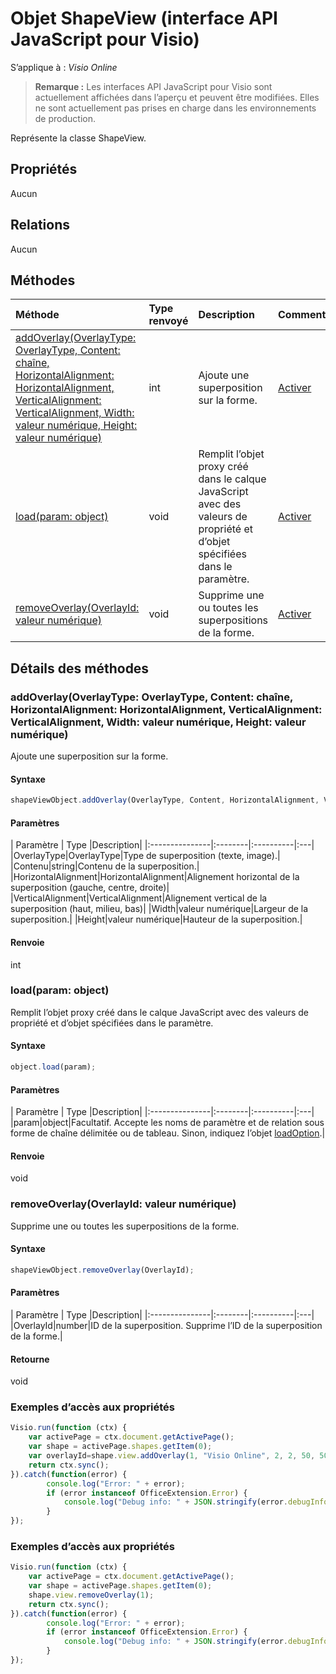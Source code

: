 # <a name="shapeview-object-javascript-api-for-visio"></a>Objet ShapeView (interface API JavaScript pour Visio)

S’applique à : _Visio Online_
>**Remarque :** Les interfaces API JavaScript pour Visio sont actuellement affichées dans l’aperçu et peuvent être modifiées. Elles ne sont actuellement pas prises en charge dans les environnements de production.

Représente la classe ShapeView.

## <a name="properties"></a>Propriétés

Aucun

## <a name="relationships"></a>Relations
Aucun

## <a name="methods"></a>Méthodes

| Méthode           | Type renvoyé    |Description| Commentaires|
|:---------------|:--------|:----------|:---|
|[addOverlay(OverlayType: OverlayType, Content: chaîne, HorizontalAlignment: HorizontalAlignment, VerticalAlignment: VerticalAlignment, Width: valeur numérique, Height: valeur numérique)](#addoverlayoverlaytype-overlaytype-content-string-horizontalalignment-horizontalalignment-verticalalignment-verticalalignment-width-number-height-number)|int|Ajoute une superposition sur la forme.|[Activer](https://github.com/OfficeDev/office-js-docs/issues/new?title=Visio-shapeView-addOverlay)|
|[load(param: object)](#loadparam-object)|void|Remplit l’objet proxy créé dans le calque JavaScript avec des valeurs de propriété et d’objet spécifiées dans le paramètre.|[Activer](https://github.com/OfficeDev/office-js-docs/issues/new?title=Visio-shapeView-load)|
|[removeOverlay(OverlayId: valeur numérique)](#removeoverlayoverlayid-number)|void|Supprime une ou toutes les superpositions de la forme.|[Activer](https://github.com/OfficeDev/office-js-docs/issues/new?title=Visio-shapeView-removeOverlay)|

## <a name="method-details"></a>Détails des méthodes


### <a name="addoverlayoverlaytype-overlaytype-content-string-horizontalalignment-horizontalalignment-verticalalignment-verticalalignment-width-number-height-number"></a>addOverlay(OverlayType: OverlayType, Content: chaîne, HorizontalAlignment: HorizontalAlignment, VerticalAlignment: VerticalAlignment, Width: valeur numérique, Height: valeur numérique)
Ajoute une superposition sur la forme.

#### <a name="syntax"></a>Syntaxe
```js
shapeViewObject.addOverlay(OverlayType, Content, HorizontalAlignment, VerticalAlignment, Width, Height);
```

#### <a name="parameters"></a>Paramètres
| Paramètre       | Type    |Description|
|:---------------|:--------|:----------|:---|
|OverlayType|OverlayType|Type de superposition (texte, image).|
|Contenu|string|Contenu de la superposition.|
|HorizontalAlignment|HorizontalAlignment|Alignement horizontal de la superposition (gauche, centre, droite)|
|VerticalAlignment|VerticalAlignment|Alignement vertical de la superposition (haut, milieu, bas)|
|Width|valeur numérique|Largeur de la superposition.|
|Height|valeur numérique|Hauteur de la superposition.|

#### <a name="returns"></a>Renvoie
int

### <a name="loadparam-object"></a>load(param: object)
Remplit l’objet proxy créé dans le calque JavaScript avec des valeurs de propriété et d’objet spécifiées dans le paramètre.

#### <a name="syntax"></a>Syntaxe
```js
object.load(param);
```

#### <a name="parameters"></a>Paramètres
| Paramètre       | Type    |Description|
|:---------------|:--------|:----------|:---|
|param|object|Facultatif. Accepte les noms de paramètre et de relation sous forme de chaîne délimitée ou de tableau. Sinon, indiquez l’objet [loadOption](loadoption.md).|

#### <a name="returns"></a>Renvoie
void

### <a name="removeoverlayoverlayid-number"></a>removeOverlay(OverlayId: valeur numérique)
Supprime une ou toutes les superpositions de la forme.

#### <a name="syntax"></a>Syntaxe
```js
shapeViewObject.removeOverlay(OverlayId);
```

#### <a name="parameters"></a>Paramètres
| Paramètre       | Type    |Description|
|:---------------|:--------|:----------|:---|
|OverlayId|number|ID de la superposition. Supprime l’ID de la superposition de la forme.|

#### <a name="returns"></a>Retourne
void

### <a name="property-access-examples"></a>Exemples d’accès aux propriétés
```js
Visio.run(function (ctx) { 
    var activePage = ctx.document.getActivePage();
    var shape = activePage.shapes.getItem(0);
    var overlayId=shape.view.addOverlay(1, "Visio Online", 2, 2, 50, 50);
    return ctx.sync();
}).catch(function(error) {
        console.log("Error: " + error);
        if (error instanceof OfficeExtension.Error) {
            console.log("Debug info: " + JSON.stringify(error.debugInfo));
        }
});
```

### <a name="property-access-examples"></a>Exemples d’accès aux propriétés
```js
Visio.run(function (ctx) { 
    var activePage = ctx.document.getActivePage();
    var shape = activePage.shapes.getItem(0);
    shape.view.removeOverlay(1);
    return ctx.sync();
}).catch(function(error) {
        console.log("Error: " + error);
        if (error instanceof OfficeExtension.Error) {
            console.log("Debug info: " + JSON.stringify(error.debugInfo));
        }
});
```
